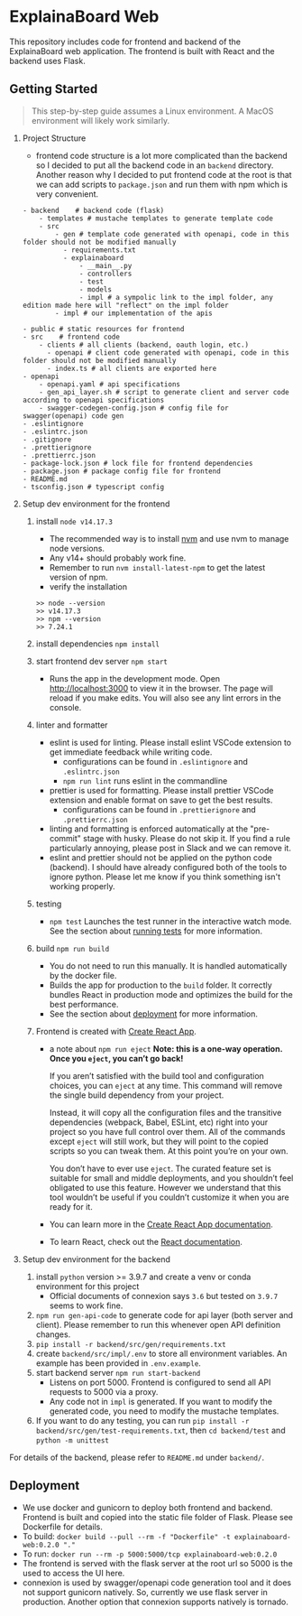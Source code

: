 # ExplainaBoard Web

This repository includes code for frontend and backend of the ExplainaBoard web application. The frontend is built with React and the backend uses Flask.

## Getting Started

> This step-by-step guide assumes a Linux environment. A MacOS environment will likely work similarly.

1.  Project Structure

    - frontend code structure is a lot more complicated than the backend so I decided to put all the backend code in an `backend` directory. Another reason why I decided to put frontend code at the root is that we can add scripts to `package.json` and run them with npm which is very convenient.

    ```
    - backend    # backend code (flask)
        - templates # mustache templates to generate template code
        - src
            - gen # template code generated with openapi, code in this folder should not be modified manually
              - requirements.txt
              - explainaboard
                  - __main__.py
                  - controllers
                  - test
                  - models
                  - impl # a sympolic link to the impl folder, any edition made here will "reflect" on the impl folder
            - impl # our implementation of the apis

    - public # static resources for frontend
    - src    # frontend code
        - clients # all clients (backend, oauth login, etc.)
          - openapi # client code generated with openapi, code in this folder should not be modified manually
          - index.ts # all clients are exported here
    - openapi
        - openapi.yaml # api specifications
        - gen_api_layer.sh # script to generate client and server code according to openapi specifications
        - swagger-codegen-config.json # config file for swagger(openapi) code gen
    - .eslintignore
    - .eslintrc.json
    - .gitignore
    - .prettierignore
    - .prettierrc.json
    - package-lock.json # lock file for frontend dependencies
    - package.json # package config file for frontend
    - README.md
    - tsconfig.json # typescript config
    ```

2.  Setup dev environment for the frontend

    1. install `node v14.17.3`
       - The recommended way is to install [nvm](https://github.com/nvm-sh/nvm) and use nvm to manage node versions.
       - Any v14+ should probably work fine.
       - Remember to run `nvm install-latest-npm` to get the latest version of npm.
       - verify the installation
       ```
       >> node --version
       >> v14.17.3
       >> npm --version
       >> 7.24.1
       ```
    2. install dependencies `npm install`
    3. start frontend dev server `npm start`
       - Runs the app in the development mode. Open [http://localhost:3000](http://localhost:3000) to view it in the browser. The page will reload if you make edits. You will also see any lint errors in the console.
    4. linter and formatter
       - eslint is used for linting. Please install eslint VSCode extension to get immediate feedback while writing code.
         - configurations can be found in `.eslintignore` and `.eslintrc.json`
         - `npm run lint` runs eslint in the commandline
       - prettier is used for formatting. Please install prettier VSCode extension and enable format on save to get the best results.
         - configurations can be found in `.prettierignore` and `.prettierrc.json`
       - linting and formatting is enforced automatically at the "pre-commit" stage with husky. Please do not skip it. If you find a rule particularly annoying, please post in Slack and we can remove it.
       - eslint and prettier should not be applied on the python code (backend). I should have already configured both of the tools to ignore python. Please let me know if you think something isn't working properly.
    5. testing
       - `npm test` Launches the test runner in the interactive watch mode. See the section about [running tests](https://facebook.github.io/create-react-app/docs/running-tests) for more information.
    6. build `npm run build`

       - You do not need to run this manually. It is handled automatically by the docker file.
       - Builds the app for production to the `build` folder. It correctly bundles React in production mode and optimizes the build for the best performance.
       - See the section about [deployment](https://facebook.github.io/create-react-app/docs/deployment) for more information.

    7. Frontend is created with [Create React App](https://github.com/facebook/create-react-app).

       - a note about `npm run eject`
         **Note: this is a one-way operation. Once you `eject`, you can’t go back!**

         If you aren’t satisfied with the build tool and configuration choices, you can `eject` at any time. This command will remove the single build dependency from your project.

         Instead, it will copy all the configuration files and the transitive dependencies (webpack, Babel, ESLint, etc) right into your project so you have full control over them. All of the commands except `eject` will still work, but they will point to the copied scripts so you can tweak them. At this point you’re on your own.

         You don’t have to ever use `eject`. The curated feature set is suitable for small and middle deployments, and you shouldn’t feel obligated to use this feature. However we understand that this tool wouldn’t be useful if you couldn’t customize it when you are ready for it.

       - You can learn more in the [Create React App documentation](https://facebook.github.io/create-react-app/docs/getting-started).

       - To learn React, check out the [React documentation](https://reactjs.org/).

3.  Setup dev environment for the backend
    1. install `python` version >= 3.9.7 and create a venv or conda environment for this project
       - Official documents of connexion says `3.6` but tested on `3.9.7` seems to work fine.
    2. `npm run gen-api-code` to generate code for api layer (both server and client). Please remember to run this whenever open API definition changes.
    3. `pip install -r backend/src/gen/requirements.txt`
    4. create `backend/src/impl/.env` to store all environment variables. An example has been provided in `.env.example`.
    5. start backend server `npm run start-backend`
       - Listens on port 5000. Frontend is configured to send all API requests to 5000 via a proxy.
       - Any code not in `impl` is generated. If you want to modify the generated code, you need to modify the mustache templates.
    6. If you want to do any testing, you can run `pip install -r backend/src/gen/test-requirements.txt`, then `cd backend/test` and `python -m unittest`

For details of the backend, please refer to `README.md` under `backend/`.

## Deployment

- We use docker and gunicorn to deploy both frontend and backend. Frontend is built and copied into the static file folder of Flask. Please see Dockerfile for details.
- To build: `docker build --pull --rm -f "Dockerfile" -t explainaboard-web:0.2.0 "."`
- To run: `docker run --rm -p 5000:5000/tcp explainaboard-web:0.2.0`
- The frontend is served with the flask server at the root url so 5000 is the used to access the UI here.
- connexion is used by swagger/openapi code generation tool and it does not support gunicorn natively. So, currently we use flask server in production. Another option that connexion supports natively is tornado.
